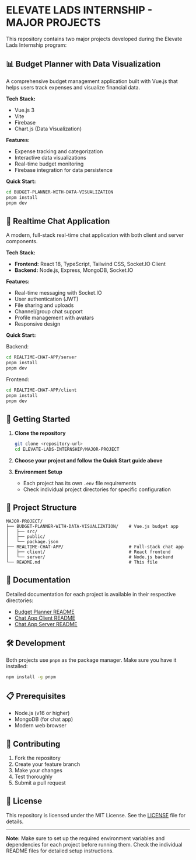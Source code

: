 # ELEVATE LADS INTERNSHIP - MAJOR PROJECTS

This repository contains two major projects developed during the Elevate Lads Internship program:

## 📊 Budget Planner with Data Visualization

A comprehensive budget management application built with Vue.js that helps users track expenses and visualize financial data.

**Tech Stack:**

- Vue.js 3
- Vite
- Firebase
- Chart.js (Data Visualization)

**Features:**

- Expense tracking and categorization
- Interactive data visualizations
- Real-time budget monitoring
- Firebase integration for data persistence

**Quick Start:**

```bash
cd BUDGET-PLANNER-WITH-DATA-VISUALIZATION
pnpm install
pnpm dev
```

## 💬 Realtime Chat Application

A modern, full-stack real-time chat application with both client and server components.

**Tech Stack:**

- **Frontend:** React 18, TypeScript, Tailwind CSS, Socket.IO Client
- **Backend:** Node.js, Express, MongoDB, Socket.IO

**Features:**

- Real-time messaging with Socket.IO
- User authentication (JWT)
- File sharing and uploads
- Channel/group chat support
- Profile management with avatars
- Responsive design

**Quick Start:**

Backend:

```bash
cd REALTIME-CHAT-APP/server
pnpm install
pnpm dev
```

Frontend:

```bash
cd REALTIME-CHAT-APP/client
pnpm install
pnpm dev
```

## 🚀 Getting Started

1. **Clone the repository**

   ```bash
   git clone <repository-url>
   cd ELEVATE-LADS-INTERNSHIP/MAJOR-PROJECT
   ```

2. **Choose your project and follow the Quick Start guide above**

3. **Environment Setup**
   - Each project has its own `.env` file requirements
   - Check individual project directories for specific configuration

## 📁 Project Structure

```folder-tree
MAJOR-PROJECT/
├── BUDGET-PLANNER-WITH-DATA-VISUALIZATION/    # Vue.js budget app
│   ├── src/
│   ├── public/
│   └── package.json
├── REALTIME-CHAT-APP/                         # Full-stack chat app
│   ├── client/                                # React frontend
│   └── server/                                # Node.js backend
└── README.md                                  # This file
```

## 📖 Documentation

Detailed documentation for each project is available in their respective directories:

- [Budget Planner README](BUDGET-PLANNER-WITH-DATA-VISUALIZATION/README.md)
- [Chat App Client README](REALTIME-CHAT-APP/client/README.md)
- [Chat App Server README](REALTIME-CHAT-APP/server/README.md)

## 🛠️ Development

Both projects use `pnpm` as the package manager. Make sure you have it installed:

```bash
npm install -g pnpm
```

## 📋 Prerequisites

- Node.js (v16 or higher)
- MongoDB (for chat app)
- Modern web browser

## 🤝 Contributing

1. Fork the repository
2. Create your feature branch
3. Make your changes
4. Test thoroughly
5. Submit a pull request

## 📄 License

This repository is licensed under the MIT License. See the [LICENSE](./LICENSE) file for details.

---

**Note:** Make sure to set up the required environment variables and dependencies for each project before running them. Check the individual README files for detailed setup instructions.
